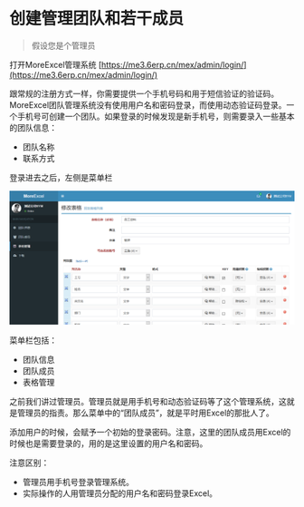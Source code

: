 # 创建管理团队和若干成员

> 假设您是个管理员

打开MoreExcel管理系统
[https://me3.6erp.cn/mex/admin/login/](https://me3.6erp.cn/mex/admin/login/)
 
跟常规的注册方式一样，你需要提供一个手机号码和用于短信验证的验证码。MoreExcel团队管理系统没有使用用户名和密码登录，而使用动态验证码登录。一个手机号可创建一个团队。如果登录的时候发现是新手机号，则需要录入一些基本的团队信息：

- 团队名称
- 联系方式

登录进去之后，左侧是菜单栏

![image](images/image006.png)

菜单栏包括：

- 团队信息
- 团队成员
- 表格管理

之前我们讲过管理员。管理员就是用手机号和动态验证码等了这个管理系统，这就是管理员的指责。那么菜单中的“团队成员”，就是平时用Excel的那批人了。

添加用户的时候，会赋予一个初始的登录密码。注意，这里的团队成员用Excel的时候也是需要登录的，用的是这里设置的用户名和密码。

注意区别：

- 管理员用手机号登录管理系统。
- 实际操作的人用管理员分配的用户名和密码登录Excel。
